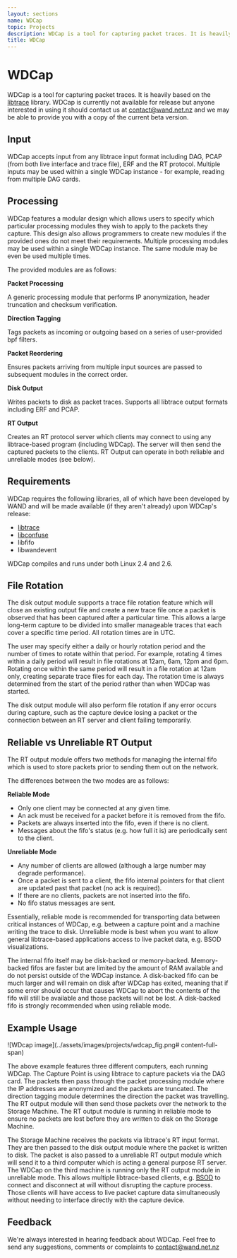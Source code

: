 ```yaml
---
layout: sections
name: WDCap
topic: Projects
description: WDCap is a tool for capturing packet traces. It is heavily based on the libtrace library.
title: WDCap
---
```


# WDCap

WDCap is a tool for capturing packet traces. It is heavily based on the [libtrace](https://github.com/LibtraceTeam/libtrace/wiki) library. WDCap is currently not available for release but anyone interested in using it should contact us at [contact@wand.net.nz](mailto:contact@wand.net.nz) and we may be able to provide you with a copy of the current beta version.

## Input

WDCap accepts input from any libtrace input format including DAG, PCAP (from both live interface and trace file), ERF and the RT protocol. Multiple inputs may be used within a single WDCap instance - for example, reading from multiple DAG cards.

## Processing

WDCap features a modular design which allows users to specify which particular processing modules they wish to apply to the packets they capture. This design also allows programmers to create new modules if the provided ones do not meet their requirements. Multiple processing modules may be used within a single WDCap instance. The same module may be even be used multiple times.

The provided modules are as follows:

**Packet Processing**

A generic processing module that performs IP anonymization, header truncation and checksum verification.

**Direction Tagging**

Tags packets as incoming or outgoing based on a series of user-provided bpf filters.</dd>

**Packet Reordering**

Ensures packets arriving from multiple input sources are passed to subsequent modules in the correct order.

**Disk Output**

Writes packets to disk as packet traces. Supports all libtrace output formats including ERF and PCAP.

**RT Output**

Creates an RT protocol server which clients may connect to using any libtrace-based program (including WDCap). The server will then send the captured packets to the clients. RT Output can operate in both reliable and unreliable modes (see below).

## Requirements

WDCap requires the following libraries, all of which have been developed by WAND and will be made available (if they aren't already) upon WDCap's release:

- [libtrace](https://github.com/LibtraceTeam/libtrace/wiki)
- [libconfuse](https://github.com/martinh/libconfuse)
- libfifo
- libwandevent

WDCap compiles and runs under both Linux 2.4 and 2.6.

## File Rotation

The disk output module supports a trace file rotation feature which will close an existing output file and create a new trace file once a packet is observed that has been captured after a particular time. This allows a large long-term capture to be divided into smaller manageable traces that each cover a specific time period. All rotation times are in UTC.

The user may specify either a daily or hourly rotation period and the number of times to rotate within that period. For example, rotating 4 times within a daily period will result in file rotations at 12am, 6am, 12pm and 6pm. Rotating once within the same period will result in a file rotation at 12am only, creating separate trace files for each day. The rotation time is always determined from the start of the period rather than when WDCap was started.

The disk output module will also perform file rotation if any error occurs during capture, such as the capture device losing a packet or the connection between an RT server and client failing temporarily.

## Reliable vs Unreliable RT Output

The RT output module offers two methods for managing the internal fifo which is used to store packets prior to sending them out on the network.

The differences between the two modes are as follows:

**Reliable Mode**

- Only one client may be connected at any given time.
- An ack must be received for a packet before it is removed from the fifo.
- Packets are always inserted into the fifo, even if there is no client.
- Messages about the fifo's status (e.g. how full it is) are periodically sent to the client.

**Unreliable Mode**

- Any number of clients are allowed (although a large number may degrade performance).
- Once a packet is sent to a client, the fifo internal pointers for that client are updated past that packet (no ack is required).
- If there are no clients, packets are not inserted into the fifo.
- No fifo status messages are sent.

Essentially, reliable mode is recommended for transporting data between critical instances of WDCap, e.g. between a capture point and a machine writing the trace to disk. Unreliable mode is best when you want to allow general libtrace-based applications access to live packet data, e.g. BSOD visualizations.

The internal fifo itself may be disk-backed or memory-backed. Memory-backed fifos are faster but are limited by the amount of RAM available and do not persist outside of the WDCap instance. A disk-backed fifo can be much larger and will remain on disk after WDCap has exited, meaning that if some error should occur that causes WDCap to abort the contents of the fifo will still be available and those packets will not be lost. A disk-backed fifo is strongly recommended when using reliable mode.

## Example Usage

![WDcap image](../assets/images/projects/wdcap_fig.png# content-full-span)

The above example features three different computers, each running WDCap. The Capture Point is using libtrace to capture packets via the DAG card. The packets then pass through the packet processing module where the IP addresses are anonymized and the packets are truncated. The direction tagging module determines the direction the packet was travelling. The RT output module will then send those packets over the network to the Storage Machine. The RT output module is running in reliable mode to ensure no packets are lost before they are written to disk on the Storage Machine.

The Storage Machine receives the packets via libtrace's RT input format. They are then passed to the disk output module where the packet is written to disk. The packet is also passed to a unreliable RT output module which will send it to a third computer which is acting a general purpose RT server. The WDCap on the third machine is running only the RT output module in unreliable mode. This allows multiple libtrace-based clients, e.g. [BSOD](bsod.html) to connect and disconnect at will without disrupting the capture process. Those clients will have access to live packet capture data simultaneously without needing to interface directly with the capture device.

## Feedback

We're always interested in hearing feedback about WDCap. Feel free to send any suggestions, comments or complaints to [contact@wand.net.nz](mailto:contact@wand.net.nz)
